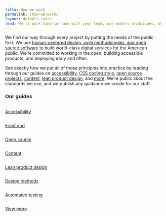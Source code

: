 ```yaml
---
title: How we work
permalink: /how-we-work/
layout: default-intro
lead: We’ll work hand-in-hand with your team, use modern techniques, and talk with real users to build the right thing, not just any thing.
---
```


We find our way through every project by putting the needs of the public first.
We use [human-centered design, agile methodologies, and open source software](https://playbook.cio.gov/)
to build world-class digital services for the American public. We’re committed
to working in the open, building accessible products, and deploying early and
often.

See exactly how we put all of those principles into practice by reading
through our guides on [accessibility](https://pages.18f.gov/accessibility/),
[CSS coding style](https://pages.18f.gov/frontend/css-coding-styleguide/),
[open source projects](https://pages.18f.gov/open-source-guide/),
[content](https://pages.18f.gov/content-guide/),
[lean product design](https://pages.18f.gov/lean-product-design/), and
[more](https://pages.18f.gov/guides/). We’re public about the standards we use,
and we publish any guidance we create for our staff.

### Our guides

<div class="usa-grid-full graphic-row">
  <div class="usa-width-one-fourth">
    <a class="graphic-list-link" href="https://pages.18f.gov/accessibility/">
      <img src="{{ site.baseurl }}/assets/img/guides/accessibility.svg" alt="">
      <p class="link-arrow-right">Accessibility</p>
    </a>
  </div>
  <div class="usa-width-one-fourth">
    <a class="graphic-list-link" href="https://pages.18f.gov/frontend/">
      <img src="{{ site.baseurl }}/assets/img/guides/front-end.svg" alt="">
      <p class="link-arrow-right">Front end</p>
    </a>
  </div>
  <div class="usa-width-one-fourth">
    <a class="graphic-list-link" href="https://pages.18f.gov/open-source-guide/">
      <img src="{{ site.baseurl }}/assets/img/guides/open-source.svg" alt="">
      <p class="link-arrow-right">Open source</p>
    </a>
  </div>
  <div class="usa-width-one-fourth">
    <a class="graphic-list-link" href="https://pages.18f.gov/content-guide/">
      <img src="{{ site.baseurl }}/assets/img/guides/content.svg" alt="">
      <p class="link-arrow-right">Content</p>
    </a>
  </div>
</div>

<div class="usa-grid-full graphic-row">
  <div class="usa-width-one-fourth">
    <a class="graphic-list-link" href="https://pages.18f.gov/lean-product-design/">
      <img src="{{ site.baseurl }}/assets/img/guides/lean-product-design.svg" alt="">
      <p class="link-arrow-right link-lean">Lean product design</p>
    </a>
  </div>
  <div class="usa-width-one-fourth">
    <a class="graphic-list-link" href="https://methods.18f.gov/">
      <img src="{{ site.baseurl }}/assets/img/guides/design-methods.svg" alt="">
      <p class="link-arrow-right">Design methods</p>
    </a>
  </div>
  <div class="usa-width-one-fourth">
    <a class="graphic-list-link" href="https://pages.18f.gov/automated-testing-playbook/">
      <img src="{{ site.baseurl }}/assets/img/guides/automated-testing.svg" alt="">
      <p class="link-arrow-right">Automated testing</p>
    </a>
  </div>
  <div class="usa-width-one-fourth">
    <a class="graphic-list-link" href="https://pages.18f.gov/guides/">
      <img src="{{ site.baseurl }}/assets/img/guides/view-more.svg" alt="">
      <p class="link-arrow-right">View more</p>
    </a>
  </div>
</div>
